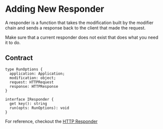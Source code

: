 # Adding New Responder

A responder is a function that takes the modification built by the
modifier chain and sends a response back to the client that made
the request.

Make sure that a current responder does not exist that does what
you need it to do.

## Contract

```
type RunOptions {
  application: Application;
  modification: object;
  request: HTTPRequest
  response: HTTPResponse
}

interface IResponder {
  get key(): string
  run(opts: RunOptions): void
}
```

For reference, checkout the [HTTP Responder](../packages/responder-http/src/index.js)
